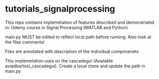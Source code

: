 # tutorials_signalprocessing

This repo contains implemetation of features described and demonstrated in: 
Udemy course in Signal Processing (MATLAB and Python)

main.py MUST be edited to reflect local path before running. Also look at the files comments!

Files are annotated with description of the individual componenets

This implemetation uses on the cascadegui (Available aviadba/tool_cascadegui). Create a local clone and update the path in main.py
